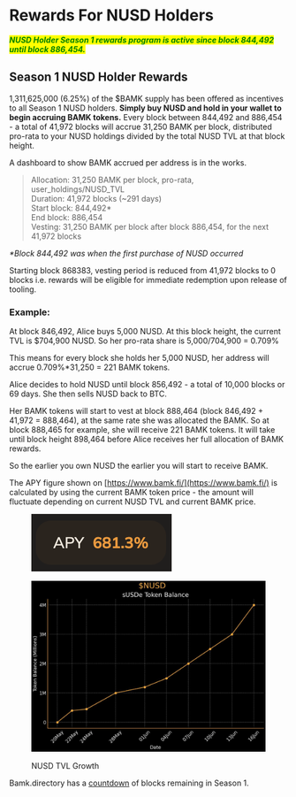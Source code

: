# Rewards For NUSD Holders

_<mark style="color:green;">**NUSD Holder Season 1 rewards program is active since block 844,492 until block 886,454.**</mark>_

## Season 1 NUSD Holder Rewards&#x20;

1,311,625,000 (6.25%) of the $BAMK supply has been offered as incentives to all Season 1 NUSD holders. **Simply buy NUSD and hold in your wallet to begin accruing BAMK tokens.** Every block between 844,492 and 886,454 - a total of 41,972 blocks will accrue 31,250 BAMK per block, distributed pro-rata to your NUSD holdings divided by the total NUSD TVL at that block height.

A dashboard to show BAMK accrued per address is in the works.

> Allocation: 31,250 BAMK per block, pro-rata, user\_holdings/NUSD\_TVL \
> Duration: 41,972 blocks (\~291 days) \
> Start block: 844,492\* \
> End block: 886,454 \
> Vesting: 31,250 BAMK per block after block 886,454, for the next 41,972 blocks

_\*Block 844,492 was when the first purchase of NUSD occurred_

Starting block 868383, vesting period is reduced from 41,972 blocks to 0 blocks i.e. rewards will be eligible for immediate redemption upon release of tooling.

### Example:

At block 846,492, Alice buys 5,000 NUSD. At this block height, the current TVL is $704,900 NUSD. So her pro-rata share is 5,000/704,900 = 0.709%

This means for every block she holds her 5,000 NUSD, her address will accrue 0.709%\*31,250 = 221 BAMK tokens.

Alice decides to hold NUSD until block 856,492 - a total of 10,000 blocks or 69 days. She then sells NUSD back to BTC.&#x20;

Her BAMK tokens will start to vest at block 888,464 (block 846,492 + 41,972 = 888,464), at the same rate she was allocated the BAMK. So at block 888,465 for example, she will receive 221 BAMK tokens. It will take until block height 898,464 before Alice receives her full allocation of BAMK rewards.

So the earlier you own NUSD the earlier you will start to receive BAMK.

The APY figure shown on [https://www.bamk.fi/](https://www.bamk.fi/) is calculated by using the current BAMK token price - the amount will fluctuate depending on current NUSD TVL and current BAMK price.

<figure><img src="../.gitbook/assets/Screenshot 2024-06-03 at 10.54.45.png" alt=""><figcaption></figcaption></figure>

<figure><img src="../.gitbook/assets/image (5).png" alt=""><figcaption><p>NUSD TVL Growth</p></figcaption></figure>

Bamk.directory has a [countdown](https://bamk.directory/) of blocks remaining in Season 1.&#x20;
